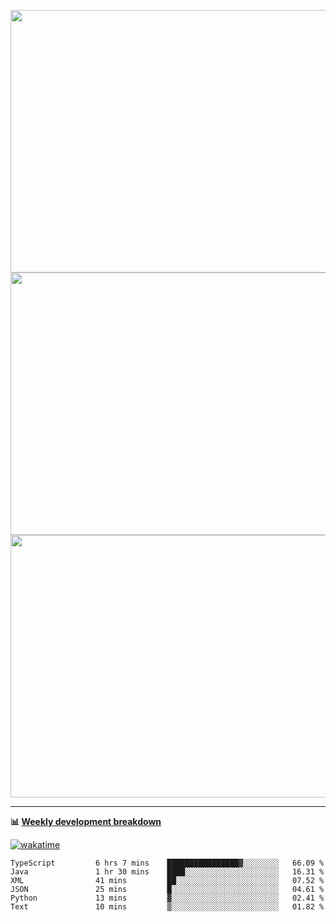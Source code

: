 <p float="left" align="middle"><img src="https://user-images.githubusercontent.com/56089155/195064669-12bd89bb-53c9-44b1-9fd8-993f93f585e1.png" width="600px" height="420px">
<img src="https://user-images.githubusercontent.com/56089155/195064706-c37aa3c8-f669-46c9-abba-1eadcbb910c5.png" width="600px" height="420px">
<img src="https://user-images.githubusercontent.com/56089155/195064753-0de674c7-4fc7-4831-a8a5-402e19cc77be.png" width="600px" height="420px"></p>

<hr />

**📊 [Weekly development breakdown](https://wakatime.com/@Ari24)**

[![wakatime](https://wakatime.com/badge/user/ca34c016-707f-4382-84cf-1823913a1423.svg)](https://wakatime.com/@ca34c016-707f-4382-84cf-1823913a1423)

<!--START_SECTION:waka-->

```text
TypeScript         6 hrs 7 mins    ████████████████▓░░░░░░░░   66.09 %
Java               1 hr 30 mins    ████░░░░░░░░░░░░░░░░░░░░░   16.31 %
XML                41 mins         ██░░░░░░░░░░░░░░░░░░░░░░░   07.52 %
JSON               25 mins         █░░░░░░░░░░░░░░░░░░░░░░░░   04.61 %
Python             13 mins         ▓░░░░░░░░░░░░░░░░░░░░░░░░   02.41 %
Text               10 mins         ▒░░░░░░░░░░░░░░░░░░░░░░░░   01.82 %
```

<!--END_SECTION:waka-->
